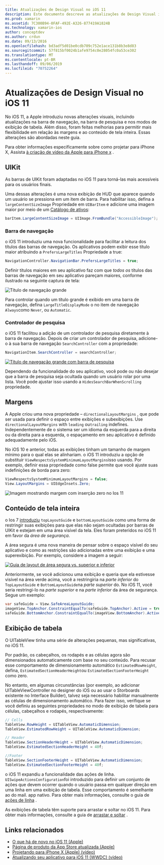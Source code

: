 ```yaml
---
title: Atualizações de Design Visual no iOS 11
description: Este documento descreve as atualizações de Design Visual introduzidas no iOS 11. Ele aborda as alterações nas barras de navegação, controladores de pesquisa, margens, conteúdo de tela inteira e exibições de tabela.
ms.prod: xamarin
ms.assetid: 7C300B94-0FAF-492E-A326-877419A1824B
ms.technology: xamarin-ios
author: conceptdev
ms.author: crdun
ms.date: 09/13/2016
ms.openlocfilehash: bd3adf5d01be0cdb709c752e1ace131b8b3e8d83
ms.sourcegitcommit: 57f815bf0024b1afe9754c0e28054fc0a53ce302
ms.translationtype: MT
ms.contentlocale: pt-BR
ms.lasthandoff: 09/06/2019
ms.locfileid: "70752264"
---
```

# <a name="visual-design-updates-in-ios-11"></a>Atualizações de Design Visual no iOS 11

No iOS 11, a Apple introduziu novas alterações visuais, incluindo atualizações na barra de navegação, na barra de pesquisa e nos modos de exibição de tabela. Além disso, foram feitas melhorias para permitir mais flexibilidade em relação às margens e ao conteúdo de tela inteira. Essas alterações são abordadas neste guia. 

Para obter informações especificamente sobre como projetar para iPhone X, Assista [à criação de vídeo da Apple para iPhone x](https://developer.apple.com/videos/play/fall2017/801/) .

## <a name="uikit"></a>UIKit

As barras de UIKit foram adaptadas no iOS 11 para torná-las mais acessíveis para os usuários finais.

Uma dessas alterações é uma nova exibição de HUD que aparece quando um usuário se pressiona em um item de barra. Para habilitar isso, defina a `largeContentSizeImage` Propriedade em `UIBarItem` e adicione uma imagem maior por meio de um [Catálogo de ativos](~/ios/app-fundamentals/images-icons/displaying-an-image.md):

```csharp
barItem.LargeContentSizeImage = UIImage.FromBundle("AccessibleImage");
```

### <a name="navigation-bar"></a>Barra de navegação
o iOS 11 introduziu uma nova funcionalidade para facilitar a leitura dos títulos das barras de navegação. Os aplicativos podem exibir esse título maior atribuindo a `PrefersLargeTitles` Propriedade a true:

```csharp
NavigationController.NavigationBar.PrefersLargeTitles = true;
```

Definir títulos maiores em seu aplicativo faz com que _todos os_ títulos das barras de navegação em seu aplicativo pareçam maiores, conforme ilustrado na seguinte captura de tela:

![Título de navegação grande](visual-design-images/image7.png)

Para controlar quando um título grande é exibido em uma barra de navegação, defina `LargeTitleDisplayMode` o no item de navegação `Always`como `Never`, ou `Automatic`.

### <a name="search-controller"></a>Controlador de pesquisa

o iOS 11 facilitou a adição de um controlador de pesquisa diretamente à barra de navegação. Depois de criar um controlador de pesquisa, adicione-o à sua barra de navegação `SearchController` com a propriedade:

```csharp
NavigationItem.SearchController = searchController;
```

[![Título de navegação grande com barra de pesquisa](visual-design-images/image8-sml.png)](visual-design-images/image8-sml.png#lightbox)

Dependendo da funcionalidade do seu aplicativo, você pode ou não desejar que a barra de pesquisa seja ocultada quando um usuário rolar por uma lista. Você pode ajustar isso usando a `HidesSearchBarWhenScrolling` propriedade.

## <a name="margins"></a>Margens

A Apple criou uma nova propriedade – `directionalLayoutMargins` , que pode ser usada para definir o espaço entre exibições e subexibições. Use `directionalLayoutMargins` with `leading` ou`trailing` indefines. Independentemente de o sistema ser um idioma da esquerda para a direita ou da direita para a esquerda, o espaçamento em seu aplicativo é definido adequadamente pelo iOS.

No iOS 10 e anterior, todas as exibições tinham um tamanho de margem mínimo para o qual elas se alinhariam. o iOS 11 introduziu a opção de substituir `ViewRespectsSystemMinimumLayoutMargins`isso usando. Por exemplo, definir essa propriedade como false permite que você ajuste suas indefinições de borda para zero:

```csharp
ViewRespectsSystemMinimumLayoutMargins = false;
View.LayoutMargins = UIEdgeInsets.Zero;
```

![Imagem mostrando margem com inserção zero no Ios 11](visual-design-images/image9.png)

<a name="fullscreen" />

## <a name="full-screen-content"></a>Conteúdo de tela inteira

o Ios 7 [introduziu](~/ios/platform/introduction-to-ios7/ios7-ui.md#fullscreen) `topLayoutGuide` e `bottomLayoutGuide` como uma forma de restringir suas exibições para que elas não sejam ocultadas por barras de UIKit e estejam em uma área visível da tela. Eles foram preteridos no iOS 11 em favor da _área de segurança_.

A área segura é uma nova maneira de pensar sobre o espaço visível do seu aplicativo e como as restrições são adicionadas entre uma exibição e uma superexibição. Por exemplo, considere a imagem a seguir:

[![Guia de layout de área segura vs. superior e inferior](visual-design-images/image10-sml.png)](visual-design-images/image10.png#lightbox)

Anteriormente, se você adicionou uma exibição e queria que ela estivesse visível na área verde acima, você a restringiria na _parte inferior_ do `TopLayoutGuide` e `BottomLayoutGuide`na _parte superior_ do. No iOS 11, você seria restringi-lo na _parte superior_ e na _parte inferior_ da área de segurança. Segue um exemplo:

```csharp
var safeGuide = View.SafeAreaLayoutGuide;
imageView.TopAnchor.ConstraintEqualTo(safeGuide.TopAnchor).Active = true;
safeGuide.BottomAnchor.ConstraintEqualTo(imageView.BottomAnchor).Active = true;
```

## <a name="table-view"></a>Exibição de tabela

O UITableView tinha uma série de alterações pequenas, mas significativas, no iOS 11.

Por padrão, os cabeçalhos, os rodapés e as células agora são dimensionados automaticamente com base no seu conteúdo. Para recusar esse comportamento de dimensionamento automático `EstimatedRowHeight`, defina, `EstimatedSectionHeaderHeight`ou `EstimatedSectionFooterHeight` como zero.

No entanto, em algumas circunstâncias (por exemplo, ao adicionar UITableViewController no designer do iOS ou ao usar o Storboards existente no Interface Builder), talvez seja necessário habilitar manualmente as células de dimensionamento automático. Para fazer isso, verifique se você definiu as seguintes propriedades no modo de exibição de tabela para células, cabeçalhos e rodapés, respectivamente:

```csharp
// Cells
TableView.RowHeight = UITableView.AutomaticDimension;
TableView.EstimatedRowHeight = UITableView.AutomaticDimension;

// Header
TableView.SectionHeaderHeight = UITableView.AutomaticDimension;
TableView.EstimatedSectionHeaderHeight = 40f;

//Footer
TableView.SectionFooterHeight = UITableView.AutomaticDimension;
TableView.EstimatedSectionFooterHeight = 40f;

```

o iOS 11 expandiu a funcionalidade das ações de linha. `UISwipeActionsConfiguration`foi introduzido para definir um conjunto de ações que devem ocorrer quando o usuário passa em qualquer direção em uma linha em uma exibição de tabela. Esse comportamento é semelhante ao do mail. app nativo. Para obter mais informações, consulte o guia de [ações de linha](~/ios/user-interface/controls/tables/row-action.md) .

As exibições de tabela têm suporte para arrastar e soltar no iOS 11. Para obter mais informações, consulte a guia de [arrastar e soltar](~/ios/platform/introduction-to-ios11/drag-and-drop.md#uitableview) .

## <a name="related-links"></a>Links relacionados

- [O que há de novo no iOS 11 (Apple)](https://developer.apple.com/ios/)
- [Página de produto da App Store atualizada (Apple)](https://developer.apple.com/app-store/product-page/)
- [Projetando para iPhone X (Apple) (vídeo)](https://developer.apple.com/videos/play/fall2017/801/)
- [Atualizando seu aplicativo para iOS 11 (WWDC) (vídeo)](https://developer.apple.com/videos/play/wwdc2017/204/)
